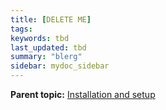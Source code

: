 ```yaml
---
title: [DELETE ME]
tags:
keywords: tbd
last_updated: tbd
summary: "blerg"
sidebar: mydoc_sidebar
---
```




**Parent topic:** [Installation and setup](../../admin/setup/intro.html)
